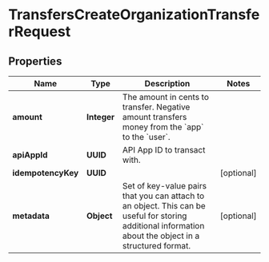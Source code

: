 

# TransfersCreateOrganizationTransferRequest


## Properties

| Name | Type | Description | Notes |
|------------ | ------------- | ------------- | -------------|
|**amount** | **Integer** | The amount in cents to transfer. Negative amount transfers money from the &#x60;app&#x60; to the &#x60;user&#x60;. |  |
|**apiAppId** | **UUID** | API App ID to transact with. |  |
|**idempotencyKey** | **UUID** |  |  [optional] |
|**metadata** | **Object** | Set of key-value pairs that you can attach to an object. This can be useful for storing additional information about the object in a structured format. |  [optional] |



